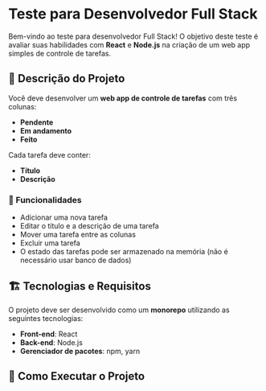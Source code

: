 # Teste para Desenvolvedor Full Stack

Bem-vindo ao teste para desenvolvedor Full Stack! O objetivo deste teste é avaliar suas habilidades com **React** e **Node.js** na criação de um web app simples de controle de tarefas.

## 📌 Descrição do Projeto

Você deve desenvolver um **web app de controle de tarefas** com três colunas:
- **Pendente**
- **Em andamento**
- **Feito**

Cada tarefa deve conter:
- **Título**
- **Descrição**

### 🎯 Funcionalidades
- Adicionar uma nova tarefa
- Editar o título e a descrição de uma tarefa
- Mover uma tarefa entre as colunas
- Excluir uma tarefa
- O estado das tarefas pode ser armazenado na memória (não é necessário usar banco de dados)

## 🏗️ Tecnologias e Requisitos

O projeto deve ser desenvolvido como um **monorepo** utilizando as seguintes tecnologias:
- **Front-end**: React
- **Back-end**: Node.js
- **Gerenciador de pacotes**: npm, yarn

## 🚀 Como Executar o Projeto
